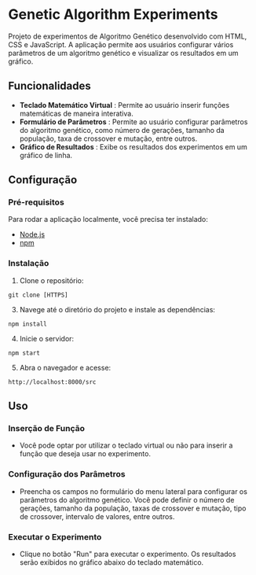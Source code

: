 # Genetic Algorithm Experiments

Projeto de experimentos de Algoritmo Genético desenvolvido com HTML, CSS e JavaScript. A aplicação permite aos usuários configurar vários parâmetros de um algoritmo genético e visualizar os resultados em um gráfico.


## Funcionalidades

* **Teclado Matemático Virtual** : Permite ao usuário inserir funções matemáticas de maneira interativa.
* **Formulário de Parâmetros** : Permite ao usuário configurar parâmetros do algoritmo genético, como número de gerações, tamanho da população, taxa de crossover e mutação, entre outros.
* **Gráfico de Resultados** : Exibe os resultados dos experimentos em um gráfico de linha.

## Configuração

### Pré-requisitos

Para rodar a aplicação localmente, você precisa ter instalado:

* [Node.js](https://nodejs.org/)
* [npm](https://www.npmjs.com/)

### Instalação

1. Clone o repositório:

```
git clone [HTTPS]
```

3. Navege até o diretório do projeto e instale as dependências:

```
npm install
```

4. Inicie o servidor:

```
npm start
```

5. Abra o navegador e acesse:

```
http://localhost:8000/src
```

## Uso

### Inserção de Função

* Você pode optar por utilizar o teclado virtual ou não para inserir a função que deseja usar no experimento.

### Configuração dos Parâmetros

* Preencha os campos no formulário do menu lateral para configurar os parâmetros do algoritmo genético. Você pode definir o número de gerações, tamanho da população, taxas de crossover e mutação, tipo de crossover, intervalo de valores, entre outros.

### Executar o Experimento

* Clique no botão "Run" para executar o experimento. Os resultados serão exibidos no gráfico abaixo do teclado matemático.
